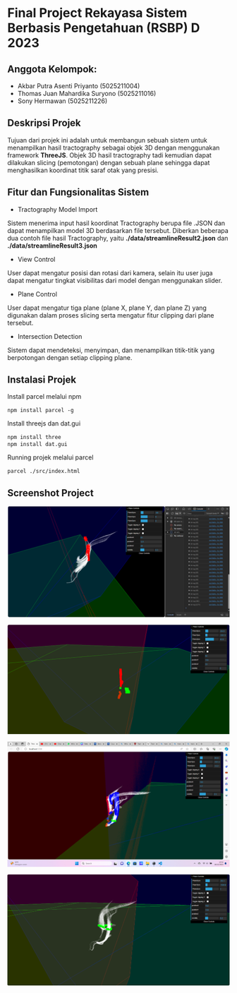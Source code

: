 # Final Project Rekayasa Sistem Berbasis Pengetahuan (RSBP) D 2023

## Anggota Kelompok:

- Akbar Putra Asenti Priyanto (5025211004)
- Thomas Juan Mahardika Suryono (5025211016)
- Sony Hermawan (5025211226)

## Deskripsi Projek

Tujuan dari projek ini adalah untuk membangun sebuah sistem untuk menampilkan hasil tractography sebagai objek 3D dengan menggunakan framework **ThreeJS**. Objek 3D hasil tractography tadi kemudian dapat dilakukan slicing (pemotongan) dengan sebuah plane sehingga dapat menghasilkan koordinat titik saraf otak yang presisi.

## Fitur dan Fungsionalitas Sistem

- Tractography Model Import

Sistem menerima input hasil koordinat Tractography berupa file .JSON dan dapat menampilkan model 3D berdasarkan file tersebut. Diberkan beberapa dua contoh file hasil Tractography, yaitu **./data/streamlineResult2.json** dan  **./data/streamlineResult3.json**

- View Control

User dapat mengatur posisi dan rotasi dari kamera, selain itu user juga dapat mengatur tingkat visibilitas dari model dengan menggunakan slider.

- Plane Control

User dapat mengatur tiga plane (plane X, plane Y, dan plane Z) yang digunakan dalam proses slicing serta mengatur fitur clipping dari plane tersebut.

- Intersection Detection

Sistem dapat mendeteksi, menyimpan, dan menampilkan titik-titik yang berpotongan dengan setiap clipping plane.

## Instalasi Projek

Install parcel melalui npm

```
npm install parcel -g
```

Install threejs dan dat.gui

```
npm install three
npm install dat.gui
```

Running projek melalui parcel
```
parcel ./src/index.html
```

## Screenshot Project

![image1](./images/Screenshot%202023-12-18%20135142.png)

![image2](./images/Screenshot%202023-12-18%20150823.png)

![image3](./images/Screenshot%202023-12-18%20155216.png)

![image4](./images/Screenshot%202023-12-18%20155256.png)
